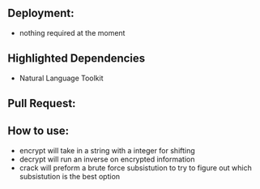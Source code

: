 ## Deployment:
- nothing required at the moment

## Highlighted Dependencies 
- Natural Language Toolkit

## Pull Request:


## How to use:
- encrypt will take in a string with a integer for shifting
- decrypt will run an inverse on encrypted information
- crack will preform a brute force subsistution to try to figure out which subsistution is the best option

